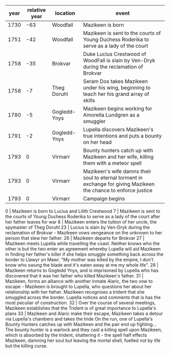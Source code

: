 |  year  | relative year |  location | event | 
| ------ | ------------- | --------- | ----- |
| 1730 | -63 | Woodfall | Mazikeen is born |
| 1751 | -42 | Woodfall | Mazikeen is sent to the courts of Young Duchess Roderika to serve as a lady of the court |
| 1758 | -35 | Brokvar | Duke Lucius Crestwood of WoodFall is slain by Ven-Dryk during the reclamation of Brokvar |
| 1758 | -7 | Theg Doruhl | Seram Dos takes Mazikeen under his wing, beginning to teach her his grand array of skills
| 1780 | -5 | Gogledd-Ynys | Mazikeen begins working for Amorella Lundgren as a smuggler | 
| 1791 | -2 | Gogledd-Ynys | Lupella discovers Mazikeen's true intentions and puts a bounty on her head |
| 1793 | 0 | Virmarr | Bounty hunters catch up with Mazikeen and her wife, killing them with a meteor spell | 
| 1793 | 0 | Virmarr | Mazikeen's wife damns their soul to eternal torment in exchange for giving Mazikeen the chance to enforce justice |
| 1793 | 0 | Virmarr | Campaign begins |

0   | Mazikeen is born to Lucius and Lilith Crestwood
7   | Mazikeen is sent to the courts of Young Duchess Roderika to serve as a lady of the court after her father leaves for war 
8   | Mazikeen enters the tuition of her uncle, the spymaster of Theg Doruhl
23 | Lucius is slain by Ven-Dryk during the reclamation of Brokvar - Mazikeen vows vengeance on the unknown to her person that slew her father.
26 | Mazikeen departs for Brokvar
27 | Mazikeen meets Lupella while travelling the coast. Neither knows who the other is but the two enter an agreement whereby Lupella will aid Mazikeen in finding her father's killer if she helps smuggle something back across the border to Llawyr yn Mawr. "My mother was killed by the empire, I don't know who swung the blade and it's eaten away at me my whole life".
28 | Mazikeen returns to Gogledd Ynys, and is imprisoned by Lupella who has discovered that it was her father who killed Mazikeen's father.
31 | Mazikeen, forms an alliance with another inmate Alaric, the two vow to escape - Mazikeen is brought to Lupella, who questions her about her relationship with her father. Mazikeen recognises a trident that she smuggled across the border. Lupella notices and comments that is has the most peculiar of construction.
32 | Over the course of several meetings, Mazikeen establishes that the Trident is of great importance to Lupella's plans
33 | Mazikeen and Alaric make their escape, Mazikeen takes a detour via Lupella's chambers and takes the tride
On the run, one of Lupella's Bounty Hunters catches up with Mazikeen and the pair end up fighting... The bounty hunter is a warlock and they cast a killing spell upon Mazikeen, which is absorbed by the trident, shattering it - the spell half effects Mazikeen, damning her soul but leaving the mortal shell, fuelled not by life but the killing curse. 